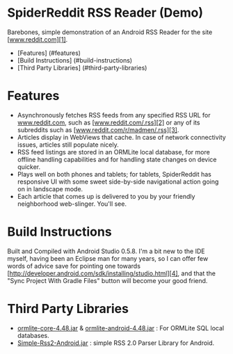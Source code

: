 SpiderReddit RSS Reader (Demo)
==============================

Barebones, simple demonstration of an Android RSS Reader for the site [www.reddit.com][1].

- [Features] (#features)
- [Build Instructions] (#build-instructions)
- [Third Party Libraries] (#third-party-libraries)

# Features

* Asynchronously fetches RSS feeds from any specified RSS URL for www.reddit.com, such as [www.reddit.com/.rss][2] or any of its subreddits such as [www.reddit.com/r/madmen/.rss][3].
* Articles display in WebViews that cache. In case of network connectivity issues, articles still populate nicely.
* RSS feed listings are stored in an ORMLite local database, for more offline handling capabilities and for handling state changes on device quicker.
* Plays well on both phones and tablets; for tablets, SpiderReddit has responsive UI with some sweet side-by-side navigational action going on in landscape mode.
* Each article that comes up is delivered to you by your friendly neighborhood web-slinger. You'll see.

# Build Instructions

Built and Compiled with Android Studio 0.5.8. I'm a bit new to the IDE myself, having been an Eclipse man for many years, so I can offer few words of advice save for pointing one towards [http://developer.android.com/sdk/installing/studio.html][4], and that the "Sync Project With Gradle Files" button will become your good friend.

# Third Party Libraries

* [ormlite-core-4.48.jar][5] & [ormlite-android-4.48.jar][6] : For ORMLite SQL local databases.
* [Simple-Rss2-Android.jar][7] : simple RSS 2.0 Parser Library for Android.

[1]: http://www.reddit.com
[2]: www.reddit.com/.rss
[3]: www.reddit.com/r/madmen/.rss
[4]: http://developer.android.com/sdk/installing/studio.html
[5]: http://ormlite.com/releases/
[6]: http://ormlite.com/releases/
[7]: https://github.com/salendron/Simple-Rss2-Android
